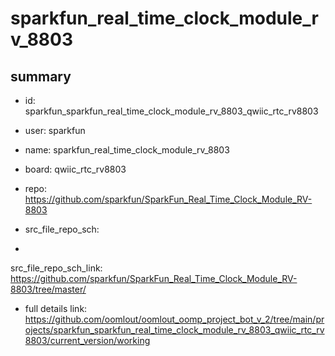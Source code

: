 # sparkfun_real_time_clock_module_rv_8803
 
## summary 
* id: sparkfun_sparkfun_real_time_clock_module_rv_8803_qwiic_rtc_rv8803
* user: sparkfun
* name: sparkfun_real_time_clock_module_rv_8803
* board: qwiic_rtc_rv8803
* repo: https://github.com/sparkfun/SparkFun_Real_Time_Clock_Module_RV-8803



* src_file_repo_sch: 
*
 src_file_repo_sch_link: https://github.com/sparkfun/SparkFun_Real_Time_Clock_Module_RV-8803/tree/master/
* full details link: https://github.com/oomlout/oomlout_oomp_project_bot_v_2/tree/main/projects/sparkfun_sparkfun_real_time_clock_module_rv_8803_qwiic_rtc_rv8803/current_version/working  






